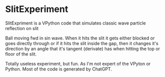 # SlitExperiment
SlitExpriment is a VPython code that simulates classic wave particle reflection on slit

Ball moving fwd in sin wave. When it hits the slit it gets either blocked or goes directly through or if it hits the slit inside the gap, then it changes it's direction by an angle that it's tangent (derivate) has when hitting the top or floor of the slit.   

Totally useless experiment, but fun. As I'm not expert of the VPyton or Python. Most of the code is generated by ChatGPT.   
